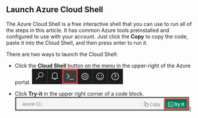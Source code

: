 
## Launch Azure Cloud Shell

The Azure Cloud Shell is a free interactive shell that you can use to run all of the steps in this article. It has common Azure tools preinstalled and configured to use with your account. Just click the **Copy** to copy the code, paste it into the Cloud Shell, and then press enter to run it.

There are two ways to launch the Cloud Shell:

- Click the **Cloud Shell** button on the menu in the upper-right of the Azure portal.
	[![Cloud Shell in the portal](./media/cloud-shell-try-it/cloud-shell-menu.png)](https://portal.azure.com)

- Click **Try-it** in the upper right corner of a code block.
	![Cloud Shell in this topic](./media/cloud-shell-try-it/cli-try-it.png)]










